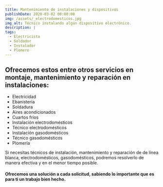 ```yaml
---
title: Mantenimiento de instalaciones y dispositivos
publishDate: 2020-03-02 00:00:00
img: /assets/_electrodomesticos.jpg
img_alt: Técnico instalando algún dispositivo electrónico.
description: |
tags:
  - Electricista
  - Soldador
  - Instalador
  - Plomero
---
```


## Ofrecemos estos entre otros servicios en montaje, mantenimiento y reparación en instalaciones:

- Electricidad
- Ebanistería
- Soldadura
- Aires acondicionados
- Cuartos fríos
- Instalación electrodomésticos
- Técnico electrodomésticos
- Instalación gasodomésticos
- Técnico gasodomésticos
- Plomería

Si necesitas técnicos de instalación, mantenimiento y reparación de de línea blanca, electrodomésticos, gasodomésticos, podremos resolverlo de manera efectiva y en el menor tiempo posible.

#### Ofrecemos una solución a cada solicitud, sabiendo lo importante que es para ti un trabajo bien hecho.
